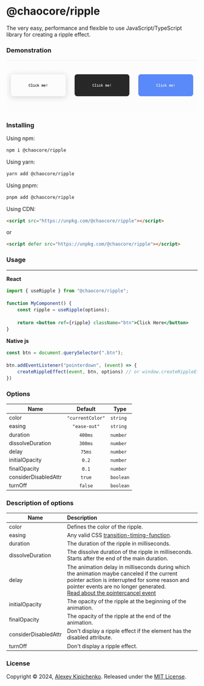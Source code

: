 # @chaocore/ripple

The very easy, performance and flexible to use JavaScript/TypeScript library for creating a ripple effect.

### Demonstration

![Demonstration library](https://raw.githubusercontent.com/Kipicenko/chaocore-ripple/assets/demonstration.gif)

### Installing

Using npm:

```bash
npm i @chaocore/ripple
```

Using yarn:

```bash
yarn add @chaocore/ripple
```

Using pnpm:

```bash
pnpm add @chaocore/ripple
```

Using CDN:

```html
<script src="https://unpkg.com/@chaocore/ripple"></script>
```

or

```html
<script defer src="https://unpkg.com/@chaocore/ripple"></script>
```

### Usage
- - -

**React**

```jsx
import { useRipple } from "@chaocore/ripple";

function MyComponent() {
    const ripple = useRipple(options);

    return <button ref={ripple} className="btn">Click Here</button>
}
```

**Native js**

```js
const btn = document.querySelector(".btn");

btn.addEventListener("pointerdown", (event) => {
    createRippleEffect(event, btn, options) // or window.createRippleEffect
})
```

### Options

| Name                 |     Default      | Type      | 
|----------------------|:----------------:|-----------|
| color                | `"currentColor"` | `string`  |
| easing               |   `"ease-out"`   | `string`  |
| duration             |     `400ms`      | `number`  |
| dissolveDuration     |     `300ms`      | `number`  |
| delay                |      `75ms`      | `number`  |
| initialOpacity       |      `0.2`       | `number`  |
| finalOpacity         |      `0.1`       | `number`  |
| considerDisabledAttr |      `true`      | `boolean` |
| turnOff              |     `false`      | `boolean` |

### Description of options

| Name                 | Description                                                                                                                                                                                                                                                                                                   | 
|----------------------|:--------------------------------------------------------------------------------------------------------------------------------------------------------------------------------------------------------------------------------------------------------------------------------------------------------------|
| color                | Defines the color of the ripple.                                                                                                                                                                                                                                                                              |
| easing               | Any valid CSS [transition-timing-function](https://developer.mozilla.org/en-US/docs/Web/CSS/transition-timing-function).                                                                                                                                                                                      |
| duration             | The duration of the ripple in milliseconds.                                                                                                                                                                                                                                                                   |
| dissolveDuration     | The dissolve duration of the ripple in milliseconds.<br/>Starts after the end of the main duration.                                                                                                                                                                                                           |
| delay                | The animation delay in milliseconds during which the animation maybe canceled if the current pointer action is interrupted for some reason and pointer events are no longer generated.<br/>[Read about the pointercancel event](https://developer.mozilla.org/en-US/docs/Web/API/Element/pointercancel_event) |
| initialOpacity       | The opacity of the ripple at the beginning of the animation.                                                                                                                                                                                                                                                  |
| finalOpacity         | The opacity of the ripple at the end of the animation.                                                                                                                                                                                                                                                        |
| considerDisabledAttr | Don't display a ripple effect if the element has the disabled attribute.                                                                                                                                                                                                                                      |
| turnOff              | Don't display a ripple effect.                                                                                                                                                                                                                                                                                |

### License
Copyright © 2024, [Alexey Kipichenko](https://github.com/Kipicenko).
Released under the [MIT License](LICENSE).